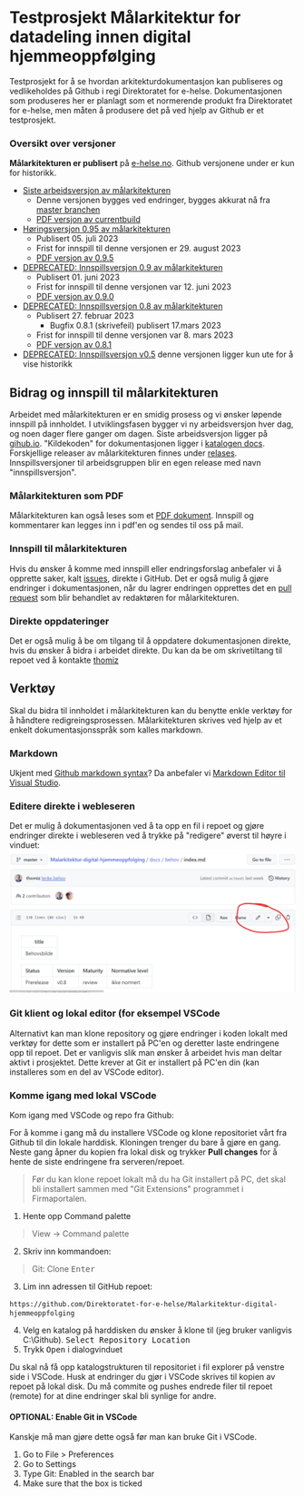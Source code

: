# Testprosjekt Målarkitektur for datadeling innen digital hjemmeoppfølging

Testprosjekt for å se hvordan arkitekturdokumentasjon kan publiseres og vedlikeholdes på Github i regi Direktoratet for e-helse. Dokumentasjonen som produseres her er planlagt som et normerende produkt fra Direktoratet for e-helse, men måten å produsere det på ved hjelp av Github er et testprosjekt.

### Oversikt over versjoner

**Målarkitekturen er publisert** på [e-helse.no](https://www.ehelse.no/standardisering/standarder/malarkitektur-for-datadeling-i-digital-hjemmeoppfolging). Github versjonene under er kun for historikk.

* [Siste arbeidsversjon av målarkitekturen](https://direktoratet-for-e-helse.github.io/Malarkitektur-digital-hjemmeoppfolging/currentbuild)
  * Denne versjonen bygges ved endringer, bygges akkurat nå fra [master branchen](https://github.com/Direktoratet-for-e-helse/Malarkitektur-digital-hjemmeoppfolging/tree/master)
  * [PDF versjon av currentbuild](https://direktoratet-for-e-helse.github.io/Malarkitektur-digital-hjemmeoppfolging/currentbuild/pdf/malarkitektur.pdf)
* [Høringsversjon 0.95 av målarkitekturen](https://direktoratet-for-e-helse.github.io/Malarkitektur-digital-hjemmeoppfolging/version-0.95)
  * Publisert 05. juli 2023
  * Frist for innspill til denne versjonen er 29. august 2023
  * [PDF versjon av 0.9.5](https://direktoratet-for-e-helse.github.io/Malarkitektur-digital-hjemmeoppfolging/version-0.95/pdf/malarkitektur.pdf)
* [DEPRECATED: Innspillsversjon 0.9 av målarkitekturen](https://direktoratet-for-e-helse.github.io/Malarkitektur-digital-hjemmeoppfolging/version-0.9)
  * Publisert 01. juni 2023
  * Frist for innspill til denne versjonen var 12. juni 2023
  * [PDF versjon av 0.9.0](https://direktoratet-for-e-helse.github.io/Malarkitektur-digital-hjemmeoppfolging/version-0.9/pdf/malarkitektur.pdf)
* [DEPRECATED: Innspillsversjon 0.8 av målarkitekturen](https://direktoratet-for-e-helse.github.io/Malarkitektur-digital-hjemmeoppfolging/version-0.8)
  * Publisert 27. februar 2023
    * Bugfix 0.8.1 (skrivefeil) publisert 17.mars 2023
  * Frist for innspill til denne versjonen var 8. mars 2023
  * [PDF versjon av 0.8.1](https://direktoratet-for-e-helse.github.io/Malarkitektur-digital-hjemmeoppfolging/version-0.8/pdf/malarkitektur.pdf)
* [DEPRECATED: Innspillsversjon v0.5](https://direktoratet-for-e-helse.github.io/Malarkitektur-digital-hjemmeoppfolging/version-0.5) denne versjonen ligger kun ute for å vise historikk

## Bidrag og innspill til målarkitekturen

Arbeidet med målarkitekturen er en smidig prosess og vi ønsker løpende innspill på innholdet. I utviklingsfasen bygger vi ny arbeidsversjon hver dag, og noen dager flere ganger om dagen. Siste arbeidsversjon ligger på [gihub.io](https://direktoratet-for-e-helse.github.io/Malarkitektur-digital-hjemmeoppfolging/currentbuild). "Kildekoden" for dokumentasjonen ligger i [katalogen docs](https://github.com/Direktoratet-for-e-helse/Malarkitektur-digital-hjemmeoppfolging/tree/master/docs). Forskjellige releaser av målarkitekturen finnes under [relases](https://github.com/Direktoratet-for-e-helse/Malarkitektur-digital-hjemmeoppfolging/releases). Innspillsversjoner til arbeidsgruppen blir en egen release med navn "innspillsversjon".

### Målarkitekturen som PDF

Målarkitekturen kan også leses som et [PDF dokument](https://direktoratet-for-e-helse.github.io/Malarkitektur-digital-hjemmeoppfolging/currentbuild/pdf/malarkitektur.pdf). Innspill og kommentarer kan legges inn i pdf'en og sendes til oss på mail.

### Innspill til målarkitekturen

Hvis du ønsker å komme med innspill eller endringsforslag anbefaler vi å opprette saker, kalt [issues](https://github.com/Direktoratet-for-e-helse/Malarkitektur-digital-hjemmeoppfolging/issues), direkte i GitHub. Det er også mulig å gjøre endringer i dokumentasjonen, når du lagrer endringen opprettes det en [pull request](https://github.com/Direktoratet-for-e-helse/Malarkitektur-digital-hjemmeoppfolging/pulls) som blir behandlet av redaktøren for målarkitekturen.  

### Direkte oppdateringer

Det er også mulig å be om tilgang til å oppdatere dokumentasjonen direkte, hvis du ønsker å bidra i arbeidet direkte. Du kan da be om skrivetiltang til repoet ved å kontakte [thomiz](https://github.com/thomiz)  

## Verktøy

Skal du bidra til innholdet i målarkitekturen kan du benytte enkle verktøy for å håndtere redigreingsprosessen. Målarkitekturen skrives ved hjelp av et enkelt dokumentasjonsspråk som kalles markdown.

### Markdown

Ukjent med [Github markdown syntax](https://docs.github.com/en/get-started/writing-on-github/getting-started-with-writing-and-formatting-on-github/basic-writing-and-formatting-syntax)? Da anbefaler vi [Markdown Editor til Visual Studio](https://marketplace.visualstudio.com/items?itemName=zaaack.markdown-editor).

### Editere direkte i webleseren

Det er mulig å dokumentasjonen ved å ta opp en fil i repoet og gjøre endringer direkte i webleseren ved å trykke på "redigere" øverst til høyre i vinduet:  
![redigere web](docs/img/redigere-web.png)

### Git klient og lokal editor (for eksempel VSCode

Alternativt kan man klone repository og gjøre endringer i koden lokalt med verktøy for dette som er installert på PC'en og deretter laste endringene opp til repoet. Det er vanligvis slik man ønsker å arbeidet hvis man deltar aktivt i prosjektet. Dette krever at Git er installert på PC'en din (kan installeres som en del av VSCode editor).

### Komme igang med lokal VSCode

Kom igang med VSCode og repo fra Github:

For å komme i gang må du installere VSCode og klone repositoriet vårt fra Github til din lokale harddisk. Kloningen trenger du bare å gjøre en gang. Neste gang åpner du kopien fra lokal disk og trykker **Pull changes** for å hente de siste endringene fra serveren/repoet.

> Før du kan klone repoet lokalt må du ha Git installert på PC, det skal bli installert sammen med "Git Extensions" programmet i Firmaportalen.

1. Hente opp Command palette
> View -> Command palette

2. Skriv inn kommandoen: 
> Git: Clone <kbd>Enter</kbd>
3. Lim inn adressen til GitHub repoet:
~~~
https://github.com/Direktoratet-for-e-helse/Malarkitektur-digital-hjemmeoppfolging
~~~
4. Velg en katalog på harddisken du ønsker å klone til (jeg bruker vanligvis C:\Github). <kbd>Select Repository Location</kpd>
5. Trykk <kbd>Open</kbd> i dialogvinduet

Du skal nå få opp katalogstrukturen til repositoriet i fil explorer på venstre side i VSCode.
Husk at endringer du gjør i VSCode skrives til kopien av repoet på lokal disk. Du må commite og pushes endrede filer til repoet (remote) for at dine endringer skal bli synlige for andre.

#### OPTIONAL: Enable Git in VSCode

Kanskje må man gjøre dette også før man kan bruke Git i VSCode.

1. Go to File > Preferences
1. Go to Settings
1. Type Git: Enabled in the search bar
1. Make sure that the box is ticked

